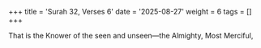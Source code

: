 +++
title = 'Surah 32, Verses 6'
date = '2025-08-27'
weight = 6
tags = []
+++

That is the Knower of the seen and unseen—the Almighty, Most Merciful,